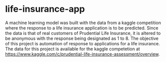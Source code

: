 # life-insurance-app
A machine learning model was built with the data from a kaggle competition where the response to a life insurance application is to be predicted.
Since the data is that of real customers of Prudential Life Insurance, it is altered to be anonymous with the response being designated as 1 to 8.
The objective of this project is automation of response to applications for a life insurance. The data for this project is available for the kaggle competetion at https://www.kaggle.com/c/prudential-life-insurance-assessment/overview.
